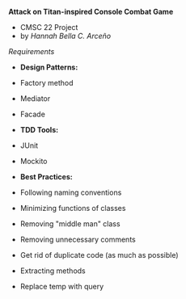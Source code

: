 **Attack on Titan-inspired Console Combat Game**
* CMSC 22 Project
* by _Hannah Bella C. Arceño_

_Requirements_
* __Design Patterns:__
* Factory method
* Mediator
* Facade

* __TDD Tools:__
* JUnit
* Mockito
	
* __Best Practices:__
* Following naming conventions
* Minimizing functions of classes
* Removing "middle man" class
* Removing unnecessary comments
* Get rid of duplicate code (as much as possible)
* Extracting methods
* Replace temp with query
